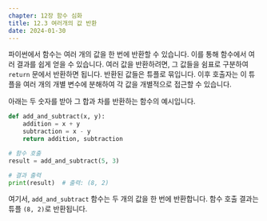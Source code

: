 ```yaml
---
chapter: 12장 함수 심화
title: 12.3 여러개의 값 반환
date: 2024-01-30
---
```


파이썬에서 함수는 여러 개의 값을 한 번에 반환할 수 있습니다. 이를 통해 함수에서 여러 결과를 쉽게 얻을 수 있습니다. 여러 값을 반환하려면, 그 값들을 쉼표로 구분하여 `return` 문에서 반환하면 됩니다. 반환된 값들은 튜플로 묶입니다. 이후 호출자는 이 튜플을 여러 개의 개별 변수에 분해하여 각 값을 개별적으로 접근할 수 있습니다.

아래는 두 숫자를 받아 그 합과 차를 반환하는 함수의 예시입니다.

```python
def add_and_subtract(x, y):
    addition = x + y
    subtraction = x - y
    return addition, subtraction

# 함수 호출
result = add_and_subtract(5, 3)

# 결과 출력
print(result)  # 출력: (8, 2)
```

여기서, `add_and_subtract` 함수는 두 개의 값을 한 번에 반환합니다. 함수 호출 결과는 튜플 `(8, 2)`로 반환됩니다.
